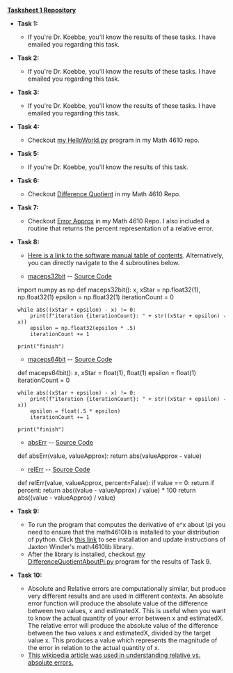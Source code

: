 **[Tasksheet 1 Repository](https://github.com/jaxtonw/math4610/tree/master/Tasksheet1)**

+ **Task 1:**
  - If you're Dr. Koebbe, you'll know the results of these tasks. I have emailed you regarding this task.
+ **Task 2:**
  - If you're Dr. Koebbe, you'll know the results of these tasks. I have emailed you regarding this task.
+ **Task 3:**
  - If you're Dr. Koebbe, you'll know the results of these tasks. I have emailed you regarding this task.
+ **Task 4:**
  - Checkout [my HelloWorld.py](https://github.com/jaxtonw/math4610/tree/master/Tasksheet1/Task4) program in my Math 4610 repo.
+ **Task 5:**
  - If you're Dr. Koebbe, you'll know the results of this task.
+ **Task 6:**
  - Checkout [Difference Quotient](https://github.com/jaxtonw/math4610/tree/master/Tasksheet1/DifferenceQuotient) in my Math 4610 Repo.
+ **Task 7:**
  - Checkout [Error Approx](https://github.com/jaxtonw/math4610/tree/master/Tasksheet1/Errors) in my Math 4610 Repo. I also included a routine that returns the percent representation of a relative error.
+ **Task 8:**
  - [Here is a link to the software manual table of contents](../softwareManual/README.md). Alternatively, you can directly navigate to the 4 subroutines below.

  - [maceps32bit](../softwareManual/maceps32bit.md) -- [Source Code](https://github.com/jaxtonw/math4610/blob/master/math4610lib/jaxtonwMLIB/tasksheet1/maceps32bit.py)

  import numpy as np
  def maceps32bit():
      x, xStar = np.float32(1), np.float32(1)
      epsilon = np.float32(1)
      iterationCount = 0

      while abs((xStar + epsilon) - x) != 0:
          print(f"iteration {iterationCount}: " + str((xStar + epsilon) - x))
          epsilon = np.float32(epsilon * .5)
          iterationCount += 1

      print("finish")

  - [maceps64bit](../softwareManual/maceps64bit.md) -- [Source Code](https://github.com/jaxtonw/math4610/blob/master/math4610lib/jaxtonwMLIB//tasksheet1/maceps64bit.py)

  def maceps64bit():
      x, xStar = float(1), float(1)
      epsilon = float(1)
      iterationCount = 0

      while abs((xStar + epsilon) - x) != 0:
          print(f"iteration {iterationCount}: " + str((xStar + epsilon) - x))
          epsilon = float(.5 * epsilon)
          iterationCount += 1

      print("finish")

  - [absErr](../softwareManual/absErr.md) -- [Source Code](https://github.com/jaxtonw/math4610/blob/master/math4610lib/jaxtonwMLIB/tasksheet1/absoluteError.py)

  def absErr(value, valueApprox):
      return abs(valueApprox - value)

  - [relErr](../softwareManual/relErr.md) -- [Source Code](https://github.com/jaxtonw/math4610/blob/master/math4610lib/jaxtonwMLIB//tasksheet1/relativeError.py)

  def relErr(value, valueApprox, percent=False):
      if value == 0: return
      if percent:
          return abs((value - valueApprox) / value) * 100
      return abs((value - valueApprox) / value)

+ **Task 9:**
  - To run the program that computes the derivative of e^x about \pi you need to ensure that the math4610lib is installed to your distribution of python. Click [this link](../softwareManual/installation.md) to see installation and update instructions of Jaxton Winder's math4610lib library.
  - After the library is installed, checkout [my DifferenceQuotientAboutPi.py](https://github.com/jaxtonw/math4610/blob/master/Tasksheet1/DifferenceQuotient/DifferenceQuotientAboutPi.py) program for the results of Task 9.
+ **Task 10:**
  - Absolute and Relative errors are computationally similar, but produce very different results and are used in different contexts. An absolute error function will produce the absolute value of the difference between two values, x and estimatedX. This is useful when you want to know the actual quantity of your error between x and estimatedX. The relative error will produce the absolute value of the difference between the two values x and estimatedX, divided by the target value x. This produces a value which represents the magnitude of the error in relation to the actual quantity of x.
  - [This wikipedia article was used in understanding relative vs. absolute errors.](https://en.wikipedia.org/wiki/Approximation_error#Formal_Definition)
